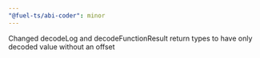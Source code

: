 ```yaml
---
"@fuel-ts/abi-coder": minor
---
```


Changed decodeLog and decodeFunctionResult return types to have only decoded value without an offset
